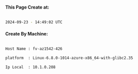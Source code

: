 
   
#### This Page Create at:

```bash

2024-09-23 - 14:49:02 UTC

```

#### Create By Machine:

```bash

Host Name : fv-az1542-426

platform  : Linux-6.8.0-1014-azure-x86_64-with-glibc2.35

Ip Local  : 10.1.0.208

```

